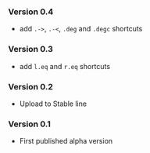 ### Version 0.4

- add `.->`, `.-<`, `.deg` and `.degc` shortcuts

### Version 0.3

- add `l.eq` and `r.eq` shortcuts

### Version 0.2

- Upload to Stable line

### Version 0.1

- First published alpha version

